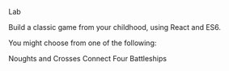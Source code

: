 Lab

Build a classic game from your childhood, using React and ES6.

You might choose from one of the following:

Noughts and Crosses
Connect Four
Battleships
